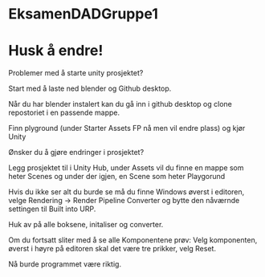 # EksamenDADGruppe1
# Husk å endre!

Problemer med å starte unity prosjektet?

Start med å laste ned blender og Github desktop.

Når du har blender instalert kan du gå inn i github desktop og clone repostoriet i en passende mappe.

Finn plyground (under Starter Assets FP nå men vil endre plass) og kjør Unity

Ønsker du å gjøre endringer i prosjektet?

Legg prosjektet til i Unity Hub, under Assets vil du finne en mappe som heter Scenes og under der igjen, en Scene som heter Playgorund

Hvis du ikke ser alt du burde se må du finne Windows øverst i editoren, velge Rendering -> Render Pipeline Converter og bytte den nåværnde settingen til Built into URP.

Huk av på alle boksene, initaliser og converter.

Om du fortsatt sliter med å se alle Komponentene prøv: Velg komponenten, øverst i høyre på editoren skal det være tre prikker, velg Reset.

Nå burde programmet være riktig.
